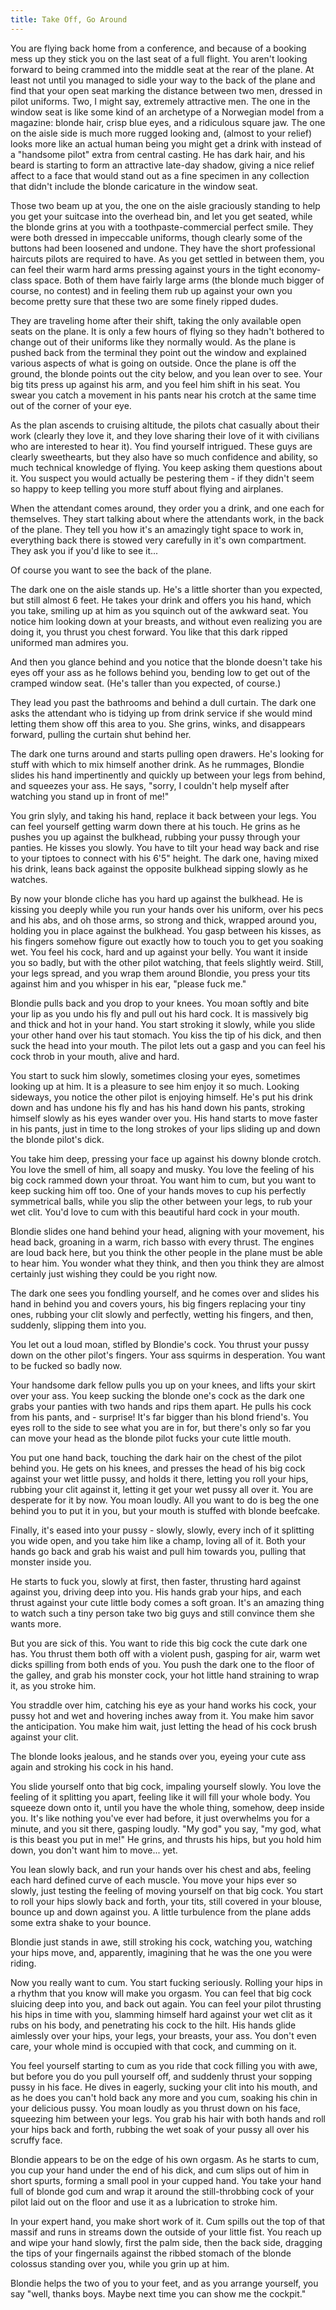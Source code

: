 ```yaml
---
title: Take Off, Go Around
---
```



You are flying back home from a conference, and because of a booking
mess up they stick you on the last seat of a full flight. You aren't
looking forward to being crammed into the middle seat at the rear of the
plane. At least not until you managed to sidle your way to the back of
the plane and find that your open seat marking the distance between two
men, dressed in pilot uniforms. Two, I might say, extremely attractive
men. The one in the window seat is like some kind of an archetype of a
Norwegian model from a magazine: blonde hair, crisp blue eyes, and a
ridiculous square jaw. The one on the aisle side is much more rugged
looking and, (almost to your relief) looks more like an actual human
being you might get a drink with instead of a "handsome pilot" extra
from central casting. He has dark hair, and his beard is starting to
form an attractive late-day shadow, giving a nice relief affect to a
face that would stand out as a fine specimen in any collection that
didn't include the blonde caricature in the window seat.

Those two beam up at you, the one on the aisle graciously standing
to help you get your suitcase into the overhead bin, and let you get
seated, while the blonde grins at you with a toothpaste-commercial
perfect smile. They were both dressed in impeccable uniforms, though
clearly some of the buttons had been loosened and undone. They have the
short professional haircuts pilots are required to have. As you get
settled in between them, you can feel their warm hard arms pressing
against yours in the tight economy-class space. Both of them have fairly
large arms (the blonde much bigger of course, no contest) and in feeling
them rub up against your own you become pretty sure that these two are
some finely ripped dudes.

They are traveling home after their shift, taking the only available
open seats on the plane. It is only a few hours of flying so they hadn't
bothered to change out of their uniforms like they normally would. As
the plane is pushed back from the terminal they point out the window and
explained various aspects of what is going on outside. Once the plane is
off the ground, the blonde points out the city below, and you lean over
to see. Your big tits press up against his arm, and you feel him shift
in his seat. You swear you catch a movement in his pants near his crotch
at the same time out of the corner of your eye.

As the plan ascends to cruising altitude, the pilots chat casually about
their work (clearly they love it, and they love sharing their love of
it with civilians who are interested to hear it). You find yourself
intrigued. These guys are clearly sweethearts, but they also have so
much confidence and ability, so much technical knowledge of flying. You
keep asking them questions about it. You suspect you would actually be
pestering them - if they didn't seem so happy to keep telling you more
stuff about flying and airplanes.

When the attendant comes around, they order you a drink, and one each
for themselves. They start talking about where the attendants work, in
the back of the plane. They tell you how it's an amazingly tight space
to work in, everything back there is stowed very carefully in it's own
compartment. They ask you if you'd like to see it...

Of course you want to see the back of the plane.

The dark one on the aisle stands up. He's a little shorter than you
expected, but still almost 6 feet. He takes your drink and offers you
his hand, which you take, smiling up at him as you squinch out of the
awkward seat. You notice him looking down at your breasts, and without
even realizing you are doing it, you thrust you chest forward. You like
that this dark ripped uniformed man admires you.

And then you glance behind and you notice that the blonde doesn't take
his eyes off your ass as he follows behind you, bending low to get out
of the cramped window seat. (He's taller than you expected, of course.)

They lead you past the bathrooms and behind a dull curtain. The dark one
asks the attendant who is tidying up from drink service if she would
mind letting them show off this area to you. She grins, winks, and
disappears forward, pulling the curtain shut behind her.

The dark one turns around and starts pulling open drawers. He's looking
for stuff with which to mix himself another drink. As he rummages,
Blondie slides his hand impertinently and quickly up between your legs
from behind, and squeezes your ass. He says, "sorry, I couldn't help
myself after watching you stand up in front of me!"

You grin slyly, and taking his hand, replace it back between your legs.
You can feel yourself getting warm down there at his touch. He grins
as he pushes you up against the bulkhead, rubbing your pussy through
your panties. He kisses you slowly. You have to tilt your head way back
and rise to your tiptoes to connect with his 6'5" height. The dark one,
having mixed his drink, leans back against the opposite bulkhead sipping
slowly as he watches.

By now your blonde cliche has you hard up against the bulkhead. He is
kissing you deeply while you run your hands over his uniform, over his
pecs and his abs, and oh those arms, so strong and thick, wrapped around
you, holding you in place against the bulkhead. You gasp between his
kisses, as his fingers somehow figure out exactly how to touch you to
get you soaking wet. You feel his cock, hard and up against your belly.
You want it inside you so badly, but with the other pilot watching, that
feels slightly weird. Still, your legs spread, and you wrap them around
Blondie, you press your tits against him and you whisper in his ear,
"please fuck me."

Blondie pulls back and you drop to your knees. You moan softly and bite
your lip as you undo his fly and pull out his hard cock. It is massively
big and thick and hot in your hand. You start stroking it slowly, while
you slide your other hand over his taut stomach. You kiss the tip of his
dick, and then suck the head into your mouth. The pilot lets out a gasp
and you can feel his cock throb in your mouth, alive and hard.

You start to suck him slowly, sometimes closing your eyes, sometimes
looking up at him. It is a pleasure to see him enjoy it so much. Looking
sideways, you notice the other pilot is enjoying himself. He's put his
drink down and has undone his fly and has his hand down his pants,
stroking himself slowly as his eyes wander over you. His hand starts to
move faster in his pants, just in time to the long strokes of your lips
sliding up and down the blonde pilot's dick.

You take him deep, pressing your face up against his downy blonde
crotch. You love the smell of him, all soapy and musky. You love the
feeling of his big cock rammed down your throat. You want him to cum,
but you want to keep sucking him off too. One of your hands moves to cup
his perfectly symmetrical balls, while you slip the other between your
legs, to rub your wet clit. You'd love to cum with this beautiful hard
cock in your mouth.

Blondie slides one hand behind your head, aligning with your movement,
his head back, groaning in a warm, rich basso with every thrust. The
engines are loud back here, but you think the other people in the plane
must be able to hear him. You wonder what they think, and then you think
they are almost certainly just wishing they could be you right now.

The dark one sees you fondling yourself, and he comes over and slides
his hand in behind you and covers yours, his big fingers replacing your
tiny ones, rubbing your clit slowly and perfectly, wetting his fingers,
and then, suddenly, slipping them into you.

You let out a loud moan, stifled by Blondie's cock. You thrust
your pussy down on the other pilot's fingers. Your ass squirms in
desperation. You want to be fucked so badly now.

Your handsome dark fellow pulls you up on your knees, and lifts your
skirt over your ass. You keep sucking the blonde one's cock as the dark
one grabs your panties with two hands and rips them apart. He pulls his
cock from his pants, and - surprise! It's far bigger than his blond
friend's. You eyes roll to the side to see what you are in for, but
there's only so far you can move your head as the blonde pilot fucks
your cute little mouth.

You put one hand back, touching the dark hair on the chest of the pilot
behind you. He gets on his knees, and presses the head of his big cock
against your wet little pussy, and holds it there, letting you roll
your hips, rubbing your clit against it, letting it get your wet pussy
all over it. You are desperate for it by now. You moan loudly. All you
want to do is beg the one behind you to put it in you, but your mouth is
stuffed with blonde beefcake.

Finally, it's eased into your pussy - slowly, slowly, every inch of it
splitting you wide open, and you take him like a champ, loving all of
it. Both your hands go back and grab his waist and pull him towards you,
pulling that monster inside you.

He starts to fuck you, slowly at first, then faster, thrusting hard
against against you, driving deep into you. His hands grab your hips,
and each thrust against your cute little body comes a soft groan. It's
an amazing thing to watch such a tiny person take two big guys and still
convince them she wants more.

But you are sick of this. You want to ride this big cock the cute dark
one has. You thrust them both off with a violent push, gasping for air,
warm wet dicks spilling from both ends of you. You push the dark one to
the floor of the galley, and grab his monster cock, your hot little hand
straining to wrap it, as you stroke him.

You straddle over him, catching his eye as your hand works his cock,
your pussy hot and wet and hovering inches away from it. You make him
savor the anticipation. You make him wait, just letting the head of his
cock brush against your clit.

The blonde looks jealous, and he stands over you, eyeing your cute ass
again and stroking his cock in his hand.

You slide yourself onto that big cock, impaling yourself slowly. You
love the feeling of it splitting you apart, feeling like it will fill
your whole body. You squeeze down onto it, until you have the whole
thing, somehow, deep inside you. It's like nothing you've ever had
before, it just overwhelms you for a minute, and you sit there, gasping
loudly. "My god" you say, "my god, what is this beast you put in me!" He
grins, and thrusts his hips, but you hold him down, you don't want him
to move... yet.

You lean slowly back, and run your hands over his chest and abs,
feeling each hard defined curve of each muscle. You move your hips ever
so slowly, just testing the feeling of moving yourself on that big
cock. You start to roll your hips slowly back and forth, your tits,
still covered in your blouse, bounce up and down against you. A little
turbulence from the plane adds some extra shake to your bounce.

Blondie just stands in awe, still stroking his cock, watching you,
watching your hips move, and, apparently, imagining that he was the one
you were riding.

Now you really want to cum. You start fucking seriously. Rolling your
hips in a rhythm that you know will make you orgasm. You can feel that
big cock sluicing deep into you, and back out again. You can feel your
pilot thrusting his hips in time with you, slamming himself hard against
your wet clit as it rubs on his body, and penetrating his cock to the
hilt. His hands glide aimlessly over your hips, your legs, your breasts,
your ass. You don't even care, your whole mind is occupied with that
cock, and cumming on it.

You feel yourself starting to cum as you ride that cock filling you with
awe, but before you do you pull yourself off, and suddenly thrust your
sopping pussy in his face. He dives in eagerly, sucking your clit into
his mouth, and as he does you can't hold back any more and you cum,
soaking his chin in your delicious pussy. You moan loudly as you thrust
down on his face, squeezing him between your legs. You grab his hair
with both hands and roll your hips back and forth, rubbing the wet soak
of your pussy all over his scruffy face.

Blondie appears to be on the edge of his own orgasm. As he starts to
cum, you cup your hand under the end of his dick, and cum slips out of
him in short spurts, forming a small pool in your cupped hand. You take
your hand full of blonde god cum and wrap it around the still-throbbing
cock of your pilot laid out on the floor and use it as a lubrication to
stroke him.

In your expert hand, you make short work of it. Cum spills out the top
of that massif and runs in streams down the outside of your little fist.
You reach up and wipe your hand slowly, first the palm side, then the
back side, dragging the tips of your fingernails against the ribbed
stomach of the blonde colossus standing over you, while you grin up at
him.

Blondie helps the two of you to your feet, and as you arrange yourself,
you say "well, thanks boys. Maybe next time you can show me the
cockpit."

